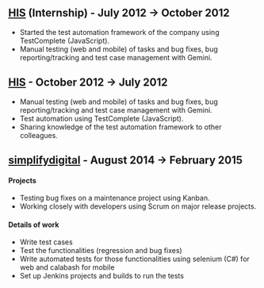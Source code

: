 ## [HIS](http://www.his.pt/) (Internship) - July 2012 -> October 2012
* Started the test automation framework of the company using TestComplete (JavaScript).
* Manual testing (web and mobile) of tasks and bug fixes, bug reporting/tracking and test case management with Gemini.

## [HIS](http://www.his.pt/) - October 2012 -> July 2012
* Manual testing (web and mobile) of tasks and bug fixes, bug reporting/tracking and test case management with Gemini.
* Test automation using TestComplete (JavaScript).
* Sharing knowledge of the test automation framework to other colleagues.

## [simplifydigital](http://www.simplifydigital.co.uk) - August 2014 -> February 2015
#### Projects
* Testing bug fixes on a maintenance project using Kanban.
* Working closely with developers using Scrum on major release projects.

#### Details of work
* Write test cases
* Test the functionalities (regression and bug fixes)
* Write automated tests for those functionalities using selenium (C#) for web and calabash for mobile
* Set up Jenkins projects and builds to run the tests
